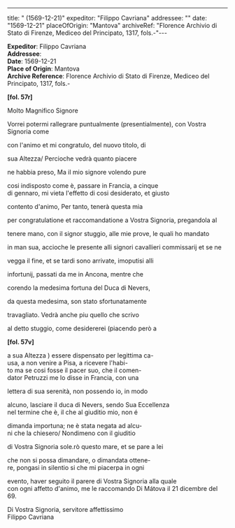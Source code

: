 ---
title: " (1569-12-21)"
expeditor: "Filippo Cavriana"
addressee: ""
date: "1569-12-21"
placeOfOrigin: "Mantova"
archiveRef: "Florence Archivio di Stato di Firenze, Mediceo del Principato, 1317, fols.-"---

**Expeditor**: Filippo Cavriana  
**Addressee**:   
**Date**: 1569-12-21  
**Place of Origin**: Mantova  
**Archive Reference**: Florence Archivio di Stato di Firenze, Mediceo del Principato, 1317, fols.-  


**[fol. 57r]**

  
Molto Magnifico Signore 

  
Vorrei potermi rallegrare puntualmente (presentialmente), con Vostra Signoria  come
            
con l'animo et mi congratulo, del nuovo titolo, di
            
sua Altezza/ Percioche vedrà quanto piacere
            
ne habbia preso, Ma il mio signore  volendo pure
            
cosi indisposto come è, passare in Francia, a cinque   
di gennaro, mi vieta l'effetto di cosi desiderato, et giusto
            
contento d'animo, Per tanto, tenerà questa mia
            
per congratulatione  et raccomandatione  a Vostra Signoria, pregandola al
            
tenere mano, con  il signor  stuggio, alle mie prove, le quali ho mandato
            
in man sua, accioche le presente  alli signori cavallieri commissarij et se ne
            
vegga il fine, et se tardi sono arrivate, imoputisi alli
            
infortunij, passati da me in Ancona, mentre che
            
corendo la medesima fortuna del Duca di Nevers,
            
da questa medesima, son stato sfortunatamente
            
travagliato. Vedrà anche piu quello che scrivo
            
al detto stuggio, come desidererei (piacendo però a
        


**[fol. 57v]**

  
a sua Altezza ) essere dispensato per legittima ca-  
usa, a non venire a Pisa, a ricevere l'habi-  
to ma se cosi fosse il pacer suo, che il comen-  
dator Petruzzi me lo disse in Francia, con  una
            
lettera di sua serenità, non  possendo io, in modo
            
alcuno, lasciare il duca di Nevers, sendo Sua Eccellenza   
nel termine che è, il che al giuditio mio, non  é
            
dimanda importuna; ne è stata negata ad alcu-  
ni che la chiesero/ Nondimeno con  il giuditio
            
di Vostra Signoria sole.rò questo mare, et se pare a lei
            
che non si possa dimandare, o dimandata ottene-  
re, pongasi in silentio si che mi piacerpa in ogni
            
evento, haver seguito il parere di Vostra Signoria  alla quale   
con ogni affetto d'animo, me le raccomando  Di Mátova il 21 dicembre del 69.
        

  
Di Vostra Signoria, servitore affettissimo   
Filippo Cavriana


